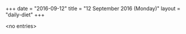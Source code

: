 +++
date = "2016-09-12"
title = "12 September 2016 (Monday)"
layout = "daily-diet"
+++

<p>&lt;no entries&gt;</p>